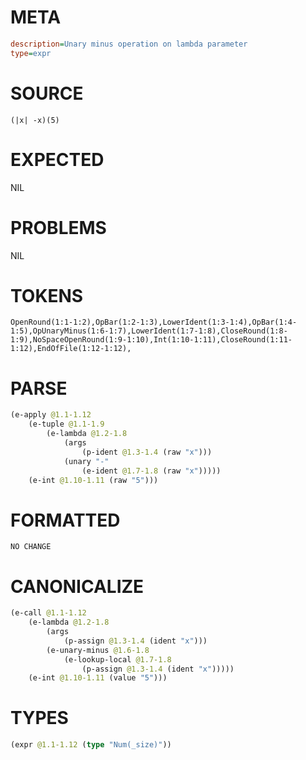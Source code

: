 # META
~~~ini
description=Unary minus operation on lambda parameter
type=expr
~~~
# SOURCE
~~~roc
(|x| -x)(5)
~~~
# EXPECTED
NIL
# PROBLEMS
NIL
# TOKENS
~~~zig
OpenRound(1:1-1:2),OpBar(1:2-1:3),LowerIdent(1:3-1:4),OpBar(1:4-1:5),OpUnaryMinus(1:6-1:7),LowerIdent(1:7-1:8),CloseRound(1:8-1:9),NoSpaceOpenRound(1:9-1:10),Int(1:10-1:11),CloseRound(1:11-1:12),EndOfFile(1:12-1:12),
~~~
# PARSE
~~~clojure
(e-apply @1.1-1.12
	(e-tuple @1.1-1.9
		(e-lambda @1.2-1.8
			(args
				(p-ident @1.3-1.4 (raw "x")))
			(unary "-"
				(e-ident @1.7-1.8 (raw "x")))))
	(e-int @1.10-1.11 (raw "5")))
~~~
# FORMATTED
~~~roc
NO CHANGE
~~~
# CANONICALIZE
~~~clojure
(e-call @1.1-1.12
	(e-lambda @1.2-1.8
		(args
			(p-assign @1.3-1.4 (ident "x")))
		(e-unary-minus @1.6-1.8
			(e-lookup-local @1.7-1.8
				(p-assign @1.3-1.4 (ident "x")))))
	(e-int @1.10-1.11 (value "5")))
~~~
# TYPES
~~~clojure
(expr @1.1-1.12 (type "Num(_size)"))
~~~
